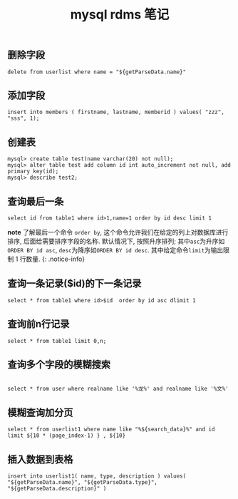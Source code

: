﻿---
title: "mysql rdms 笔记"
tags:
  - Articles
---



## 删除字段

```mysql
delete from userlist where name = "${getParseData.name}"
```

## 添加字段

```mysql
insert into members ( firstname, lastname, memberid ) values( "zzz", "sss", 1);
```

## 创建表

```mysql
mysql> create table test(name varchar(20) not null);
mysql> alter table test add column id int auto_increment not null, add primary key(id);
mysql> describe test2;
```

## 查询最后一条

```mysql
select id from table1 where id>1,name=1 order by id desc limit 1
```

**note** 了解最后一个命令 `order by`, 这个命令允许我们在给定的列上对数据库进行排序, 后面给需要排序字段的名称. 默认情况下, 按照升序排列; 其中`asc`为升序如`ORDER BY id asc`, `desc`为降序如`ORDER BY id desc`. 
其中给定命令`limit`为输出限制 1 行数量.
{: .notice-info}

## 查询一条记录($id)的下一条记录

```mysql
select * from table1 where id>$id  order by id asc dlimit 1
```


## 查询前n行记录

```mysql
select * from table1 limit 0,n;
```

## 查询多个字段的模糊搜索

```mysql

select * from user where realname like '%龙%' and realname like '%文%'
```

## 模糊查询加分页

```mysql
select * from userlist1 where name like "%${search_data}%" and id limit ${10 * (page_index-1) } , ${10}
```

## 插入数据到表格

```mysql
insert into userlist1( name, type, description ) values( "${getParseData.name}", "${getParseData.type}", "${getParseData.description}" )
```

